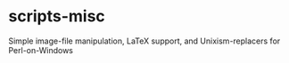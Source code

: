 scripts-misc
============

Simple image-file manipulation, LaTeX support, and Unixism-replacers for Perl-on-Windows
